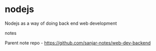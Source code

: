 # nodejs
Nodejs as a way of doing back end web development

notes

Parent note repo - https://github.com/sanjar-notes/web-dev-backend
